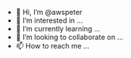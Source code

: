- 👋 Hi, I’m @awspeter
- 👀 I’m interested in ...
- 🌱 I’m currently learning ...
- 💞️ I’m looking to collaborate on ...
- 📫 How to reach me ...

<!---
awspeter/awspeter is a ✨ special ✨ repository because its `README.md` (this file) appears on your GitHub profile.
You can click the Preview link to take a look at your changes.
--->
